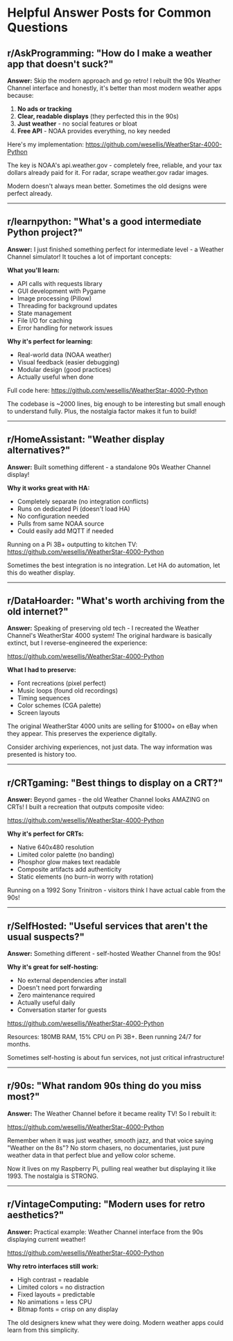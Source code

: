# Helpful Answer Posts for Common Questions

## r/AskProgramming: "How do I make a weather app that doesn't suck?"

**Answer:**
Skip the modern approach and go retro! I rebuilt the 90s Weather Channel interface and honestly, it's better than most modern weather apps because:

1. **No ads or tracking**
2. **Clear, readable displays** (they perfected this in the 90s)
3. **Just weather** - no social features or bloat
4. **Free API** - NOAA provides everything, no key needed

Here's my implementation: https://github.com/wesellis/WeatherStar-4000-Python

The key is NOAA's api.weather.gov - completely free, reliable, and your tax dollars already paid for it. For radar, scrape weather.gov radar images.

Modern doesn't always mean better. Sometimes the old designs were perfect already.

---

## r/learnpython: "What's a good intermediate Python project?"

**Answer:**
I just finished something perfect for intermediate level - a Weather Channel simulator! It touches a lot of important concepts:

**What you'll learn:**
- API calls with requests library
- GUI development with Pygame
- Image processing (Pillow)
- Threading for background updates
- State management
- File I/O for caching
- Error handling for network issues

**Why it's perfect for learning:**
- Real-world data (NOAA weather)
- Visual feedback (easier debugging)
- Modular design (good practices)
- Actually useful when done

Full code here: https://github.com/wesellis/WeatherStar-4000-Python

The codebase is ~2000 lines, big enough to be interesting but small enough to understand fully. Plus, the nostalgia factor makes it fun to build!

---

## r/HomeAssistant: "Weather display alternatives?"

**Answer:**
Built something different - a standalone 90s Weather Channel display!

**Why it works great with HA:**
- Completely separate (no integration conflicts)
- Runs on dedicated Pi (doesn't load HA)
- No configuration needed
- Pulls from same NOAA source
- Could easily add MQTT if needed

Running on a Pi 3B+ outputting to kitchen TV: https://github.com/wesellis/WeatherStar-4000-Python

Sometimes the best integration is no integration. Let HA do automation, let this do weather display.

---

## r/DataHoarder: "What's worth archiving from the old internet?"

**Answer:**
Speaking of preserving old tech - I recreated the Weather Channel's WeatherStar 4000 system! The original hardware is basically extinct, but I reverse-engineered the experience:

https://github.com/wesellis/WeatherStar-4000-Python

**What I had to preserve:**
- Font recreations (pixel perfect)
- Music loops (found old recordings)
- Timing sequences
- Color schemes (CGA palette)
- Screen layouts

The original WeatherStar 4000 units are selling for $1000+ on eBay when they appear. This preserves the experience digitally.

Consider archiving experiences, not just data. The way information was presented is history too.

---

## r/CRTgaming: "Best things to display on a CRT?"

**Answer:**
Beyond games - the old Weather Channel looks AMAZING on CRTs! I built a recreation that outputs composite video:

https://github.com/wesellis/WeatherStar-4000-Python

**Why it's perfect for CRTs:**
- Native 640x480 resolution
- Limited color palette (no banding)
- Phosphor glow makes text readable
- Composite artifacts add authenticity
- Static elements (no burn-in worry with rotation)

Running on a 1992 Sony Trinitron - visitors think I have actual cable from the 90s!

---

## r/SelfHosted: "Useful services that aren't the usual suspects?"

**Answer:**
Something different - self-hosted Weather Channel from the 90s!

**Why it's great for self-hosting:**
- No external dependencies after install
- Doesn't need port forwarding
- Zero maintenance required
- Actually useful daily
- Conversation starter for guests

https://github.com/wesellis/WeatherStar-4000-Python

Resources: 180MB RAM, 15% CPU on Pi 3B+. Been running 24/7 for months.

Sometimes self-hosting is about fun services, not just critical infrastructure!

---

## r/90s: "What random 90s thing do you miss most?"

**Answer:**
The Weather Channel before it became reality TV! So I rebuilt it:

https://github.com/wesellis/WeatherStar-4000-Python

Remember when it was just weather, smooth jazz, and that voice saying "Weather on the 8s"? No storm chasers, no documentaries, just pure weather data in that perfect blue and yellow color scheme.

Now it lives on my Raspberry Pi, pulling real weather but displaying it like 1993. The nostalgia is STRONG.

---

## r/VintageComputing: "Modern uses for retro aesthetics?"

**Answer:**
Practical example: Weather Channel interface from the 90s displaying current weather!

https://github.com/wesellis/WeatherStar-4000-Python

**Why retro interfaces still work:**
- High contrast = readable
- Limited colors = no distraction
- Fixed layouts = predictable
- No animations = less CPU
- Bitmap fonts = crisp on any display

The old designers knew what they were doing. Modern weather apps could learn from this simplicity.